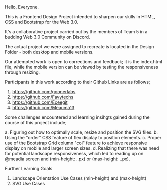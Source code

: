 Hello, Everyone.

This is a Frontend Design Project intended to sharpen our skills in HTML, CSS and Bootstrap for the Web 3.0.

It's a collaborative project carried out by the members of Team 5 in a budding Web 3.0 Community on Discord.

The actual project we were assigned to recreate is located in the Design Folder - both desktop and mobile versions.

Our attempted work is open to corrections and feedback; it is the index.html file, while the mobile version can be viewed by testing the responsiveness through resizing.


Participants in this work according to their Github Links are as follows;

1. https://github.com/goonerlabs
2. https://github.com/Favytechs
3. https://github.com/Eceegit
4. https://github.com/Meauma13



Some challenges encountered and learning insihgts gained during the course of this project include;

a. Figuring out how to optimally scale, resize and position the SVG files.
b. Using the "order" CSS feature of flex display to position elements.
c. Proper use of the Bootstrap Grid column "col" feature to achieve responsive display on mobile and larger screen sizes.
d. Realizing that there was need for potential landscape responsiveness, which led to reading up on @meadia screen and (min-height: ..px) or (max-height: ..px).



Further Learning Goals

1. Landscape Orientation Use Cases (min-height) and (max-height)
2. SVG Use Cases
